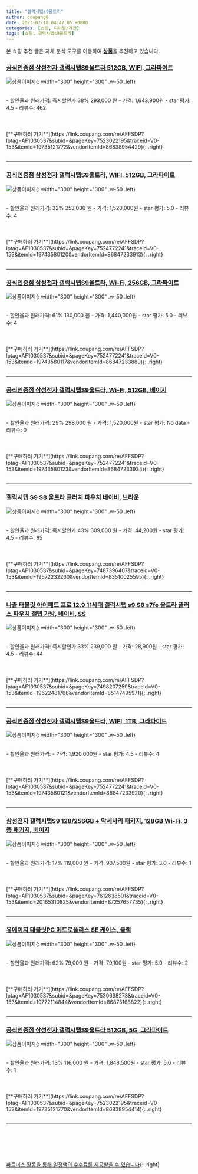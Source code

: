 ```yaml
---
title: "갤럭시탭s9울트라"
author: coupang6
date: 2023-07-18 04:47:05 +0800
categories: [쇼핑, 디이털/가전]
tags: [쇼핑, 갤럭시탭s9울트라]
---
```


본 쇼핑 추천 글은 자체 분석 도구를 이용하여 [**상품**](https://link.coupang.com/a/bao1ui)을 추천하고 있습니다.

### [공식인증점 삼성전자 갤럭시탭S9울트라 512GB, WIFI, 그라파이트](https://link.coupang.com/re/AFFSDP?lptag=AF1030537&subid=&pageKey=7523022195&traceid=V0-153&itemId=19735121772&vendorItemId=86838954429)

![상품이미지](https://thumbnail8.coupangcdn.com/thumbnails/remote/230x230ex/image/vendor_inventory/42fa/cdd520f224efbff54b9abd29b9f4253826e66495147da2df857c4cf0407e.jpg){: width="300" height="300" .w-50 .left}


<br>
- 할인율과 원래가격: 즉시할인가 38%  293,000   원
- 가격: 1,643,900원
- star 평가: 4.5
- 리뷰수: 462
<br>
<br>
<br>
<br>
[**구매하러 가기**](https://link.coupang.com/re/AFFSDP?lptag=AF1030537&subid=&pageKey=7523022195&traceid=V0-153&itemId=19735121772&vendorItemId=86838954429){: .right}
<br>
<br>

---

### [공식인증점 삼성전자 갤럭시탭S9울트라, WIFI, 512GB, 그라파이트](https://link.coupang.com/re/AFFSDP?lptag=AF1030537&subid=&pageKey=7524772241&traceid=V0-153&itemId=19743580120&vendorItemId=86847233913)

![상품이미지](https://thumbnail8.coupangcdn.com/thumbnails/remote/230x230ex/image/vendor_inventory/42fa/cdd520f224efbff54b9abd29b9f4253826e66495147da2df857c4cf0407e.jpg){: width="300" height="300" .w-50 .left}


<br>
- 할인율과 원래가격: 32%  253,000   원
- 가격: 1,520,000원
- star 평가: 5.0
- 리뷰수: 4
<br>
<br>
<br>
<br>
[**구매하러 가기**](https://link.coupang.com/re/AFFSDP?lptag=AF1030537&subid=&pageKey=7524772241&traceid=V0-153&itemId=19743580120&vendorItemId=86847233913){: .right}
<br>
<br>

---

### [공식인증점 삼성전자 갤럭시탭S9울트라, Wi-Fi, 256GB, 그라파이트](https://link.coupang.com/re/AFFSDP?lptag=AF1030537&subid=&pageKey=7524772241&traceid=V0-153&itemId=19743580117&vendorItemId=86847233889)

![상품이미지](https://thumbnail8.coupangcdn.com/thumbnails/remote/230x230ex/image/vendor_inventory/42fa/cdd520f224efbff54b9abd29b9f4253826e66495147da2df857c4cf0407e.jpg){: width="300" height="300" .w-50 .left}


<br>
- 할인율과 원래가격: 61%  130,000   원
- 가격: 1,440,000원
- star 평가: 5.0
- 리뷰수: 4
<br>
<br>
<br>
<br>
[**구매하러 가기**](https://link.coupang.com/re/AFFSDP?lptag=AF1030537&subid=&pageKey=7524772241&traceid=V0-153&itemId=19743580117&vendorItemId=86847233889){: .right}
<br>
<br>

---

### [공식인증점 삼성전자 갤럭시탭S9울트라, Wi-Fi, 512GB, 베이지](https://link.coupang.com/re/AFFSDP?lptag=AF1030537&subid=&pageKey=7524772241&traceid=V0-153&itemId=19743580123&vendorItemId=86847233934)

![상품이미지](https://thumbnail8.coupangcdn.com/thumbnails/remote/230x230ex/image/vendor_inventory/42fa/cdd520f224efbff54b9abd29b9f4253826e66495147da2df857c4cf0407e.jpg){: width="300" height="300" .w-50 .left}


<br>
- 할인율과 원래가격: 29%  298,000   원
- 가격: 1,520,000원
- star 평가: No data
- 리뷰수: 0
<br>
<br>
<br>
<br>
[**구매하러 가기**](https://link.coupang.com/re/AFFSDP?lptag=AF1030537&subid=&pageKey=7524772241&traceid=V0-153&itemId=19743580123&vendorItemId=86847233934){: .right}
<br>
<br>

---

### [갤럭시탭 S9 S8 울트라 클러치 파우치 네이비, 브라운](https://link.coupang.com/re/AFFSDP?lptag=AF1030537&subid=&pageKey=7487396407&traceid=V0-153&itemId=19572232260&vendorItemId=83510025595)

![상품이미지](https://thumbnail8.coupangcdn.com/thumbnails/remote/230x230ex/image/vendor_inventory/9baf/7181feb4ca78bc69ffcc6c2d1cdf6c60aa32abf0a43e967f317627e5bbf9.jpg){: width="300" height="300" .w-50 .left}


<br>
- 할인율과 원래가격: 즉시할인가 43%  309,000   원
- 가격: 44,200원
- star 평가: 4.5
- 리뷰수: 85
<br>
<br>
<br>
<br>
[**구매하러 가기**](https://link.coupang.com/re/AFFSDP?lptag=AF1030537&subid=&pageKey=7487396407&traceid=V0-153&itemId=19572232260&vendorItemId=83510025595){: .right}
<br>
<br>

---

### [나즐 태블릿 아이패드 프로 12.9 11세대 갤럭시탭 s9 S8 s7fe 울트라 플러스 파우치 갤탭 가방, 네이비, SS](https://link.coupang.com/re/AFFSDP?lptag=AF1030537&subid=&pageKey=7498207259&traceid=V0-153&itemId=19622481768&vendorItemId=85147495971)

![상품이미지](https://thumbnail7.coupangcdn.com/thumbnails/remote/230x230ex/image/vendor_inventory/3715/e8ac5211eaac34556abbc509d3f8549d0999c19d27bfa8ac3a01c081757a.jpg){: width="300" height="300" .w-50 .left}


<br>
- 할인율과 원래가격: 즉시할인가 33%  239,000   원
- 가격: 28,900원
- star 평가: 4.5
- 리뷰수: 44
<br>
<br>
<br>
<br>
[**구매하러 가기**](https://link.coupang.com/re/AFFSDP?lptag=AF1030537&subid=&pageKey=7498207259&traceid=V0-153&itemId=19622481768&vendorItemId=85147495971){: .right}
<br>
<br>

---

### [공식인증점 삼성전자 갤럭시탭S9울트라, WIFI, 1TB, 그라파이트](https://link.coupang.com/re/AFFSDP?lptag=AF1030537&subid=&pageKey=7524772241&traceid=V0-153&itemId=19743580121&vendorItemId=86847233920)

![상품이미지](https://thumbnail8.coupangcdn.com/thumbnails/remote/230x230ex/image/vendor_inventory/42fa/cdd520f224efbff54b9abd29b9f4253826e66495147da2df857c4cf0407e.jpg){: width="300" height="300" .w-50 .left}


<br>
- 할인율과 원래가격: 
- 가격: 1,920,000원
- star 평가: 4.5
- 리뷰수: 4
<br>
<br>
<br>
<br>
[**구매하러 가기**](https://link.coupang.com/re/AFFSDP?lptag=AF1030537&subid=&pageKey=7524772241&traceid=V0-153&itemId=19743580121&vendorItemId=86847233920){: .right}
<br>
<br>

---

### [삼성전자 갤럭시탭S9 128/256GB + 악세사리 패키지, 128GB Wi-Fi, 3종 패키지, 베이지](https://link.coupang.com/re/AFFSDP?lptag=AF1030537&subid=&pageKey=7612638501&traceid=V0-153&itemId=20165310825&vendorItemId=87257657735)

![상품이미지](https://thumbnail10.coupangcdn.com/thumbnails/remote/230x230ex/image/vendor_inventory/998f/3ec87f6cff201af84f7a4bf41cab1220e5dee7e6ddc37b89170cf17d302b.jpg){: width="300" height="300" .w-50 .left}


<br>
- 할인율과 원래가격: 17%  119,000   원
- 가격: 907,500원
- star 평가: 3.0
- 리뷰수: 1
<br>
<br>
<br>
<br>
[**구매하러 가기**](https://link.coupang.com/re/AFFSDP?lptag=AF1030537&subid=&pageKey=7612638501&traceid=V0-153&itemId=20165310825&vendorItemId=87257657735){: .right}
<br>
<br>

---

### [유에이지 태블릿PC 메트로폴리스 SE 케이스, 블랙](https://link.coupang.com/re/AFFSDP?lptag=AF1030537&subid=&pageKey=7530698278&traceid=V0-153&itemId=19772114844&vendorItemId=86875168822)

![상품이미지](https://thumbnail8.coupangcdn.com/thumbnails/remote/230x230ex/image/retail/images/2023/08/14/16/9/49b1c6f1-26f0-4bec-bbc3-5724e3a98345.jpg){: width="300" height="300" .w-50 .left}


<br>
- 할인율과 원래가격: 62%  79,000   원
- 가격: 79,100원
- star 평가: 5.0
- 리뷰수: 2
<br>
<br>
<br>
<br>
[**구매하러 가기**](https://link.coupang.com/re/AFFSDP?lptag=AF1030537&subid=&pageKey=7530698278&traceid=V0-153&itemId=19772114844&vendorItemId=86875168822){: .right}
<br>
<br>

---

### [공식인증점 삼성전자 갤럭시탭S9울트라 512GB, 5G, 그라파이트](https://link.coupang.com/re/AFFSDP?lptag=AF1030537&subid=&pageKey=7523022195&traceid=V0-153&itemId=19735121770&vendorItemId=86838954414)

![상품이미지](https://thumbnail8.coupangcdn.com/thumbnails/remote/230x230ex/image/vendor_inventory/42fa/cdd520f224efbff54b9abd29b9f4253826e66495147da2df857c4cf0407e.jpg){: width="300" height="300" .w-50 .left}


<br>
- 할인율과 원래가격: 13%  116,000   원
- 가격: 1,848,500원
- star 평가: 5.0
- 리뷰수: 1
<br>
<br>
<br>
<br>
[**구매하러 가기**](https://link.coupang.com/re/AFFSDP?lptag=AF1030537&subid=&pageKey=7523022195&traceid=V0-153&itemId=19735121770&vendorItemId=86838954414){: .right}
<br>
<br>

---
<br><br><br><br><br> [파트너스 활동을 통해 일정액의 수수료를 제공받을 수 있습니다](https://link.coupang.com/a/bao1ui){: .right}